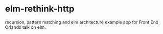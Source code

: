 # elm-rethink-http

recursion, pattern matching and elm architecture example app for Front End Orlando talk on elm.
